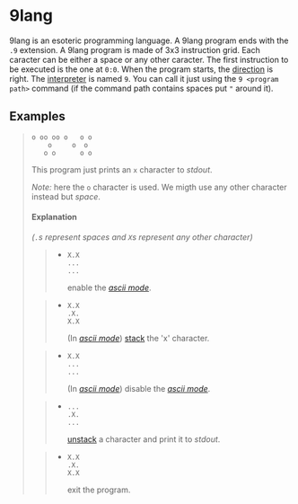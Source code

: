 # 9lang

9lang is an esoteric programming language. A 9lang program ends with the `.9` extension. A 9lang program is made of 3x3 instruction grid. Each caracter can be either a space or any other caracter. The first instruction to be executed is the one at `0:0`. When the program starts,
the [direction](direction.md) is right. The [interpreter](interpreter.md) is named `9`. You can call it just using the `9 <program path>` command (if the command path contains spaces put `"` around it).

## Examples

> ```
> o oo oo o   o o
>     o     o  o
>    o o      o o
> ```
>
> This program just prints an `x` character to *stdout*.
>
> *Note:* here the `o` character is used. We migth use any other character instead but *space*.
>
> #### Explanation
>
> *(`.`s represent spaces and `X`s represent any other character)*
>
>> - ```
>>   X.X
>>   ...
>>   ...
>>   ```
>>   enable the [*ascii mode*](ascii_mode.md).
>
>> - ```
>>   X.X
>>   .X.
>>   X.X
>>   ```
>>   (In [*ascii mode*](ascii_mode.md)) [stack](stack.md) the 'x' character.
>
>> - ```
>>   X.X
>>   ...
>>   ...
>>   ```
>>   (In [*ascii mode*](ascii_mode.md)) disable the [*ascii mode*](ascii_mode.md).
>
>> - ```
>>   ...
>>   .X.
>>   ...
>>   ```
>>   [unstack](stack.md) a character and print it to *stdout*.
>
>> - ```
>>   X.X
>>   .X.
>>   X.X
>>   ```
>>   exit the program.
>>
>
